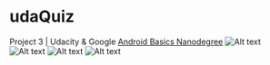 # udaQuiz
 Project 3 | Udacity &amp; Google [Android Basics Nanodegree](https://eu.udacity.com/course/android-basics-nanodegree-by-google--nd803)
![Alt text](/screenshots/screenshot_01.png?raw=true "UdaQuiz - screenshot 1")
![Alt text](/screenshots/screenshot_02.png?raw=true "UdaQuiz - screenshot 2")
![Alt text](/screenshots/screenshot_03.png?raw=true "UdaQuiz - screenshot 3")
![Alt text](/screenshots/screenshot_04.png?raw=true "UdaQuiz - screenshot 4")